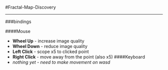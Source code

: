 #Fractal-Map-Discovery

---
###bindings 

####Mouse
-  **Wheel Up** - increase image quality
-  **Wheel Down** - reduce image quality
-  **Left Click** - scope x5 to clicked point
-  **Right Click** - move away from the point (also x5)
####Keyboard
-  _nothing yet - need to make movement on wasd_